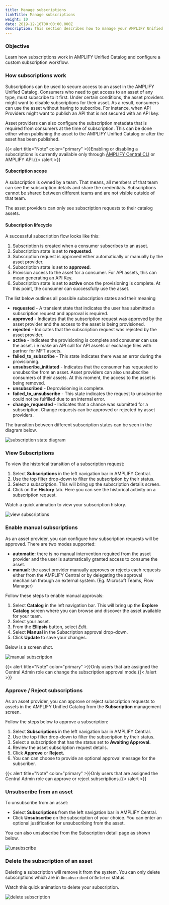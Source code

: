 ```yaml
---
title: Manage subscriptions
linkTitle: Manage subscriptions
weight: 10
date: 2019-12-16T00:00:00.000Z
description: This section describes how to manage your AMPLIFY Unified Catalog subscriptions
---
```

### Objective

Learn how subscriptions work in AMPLIFY Unified Catalog and configure a custom subscription workflow.

### **How subscriptions work**

Subscriptions can be used to secure access to an asset in the AMPLIFY Unified Catalog. Consumers who need to get access to an asset of any type, must subscribe to it first. Under certain conditions, the asset providers might want to disable subscriptions for their asset. As a result, consumers can use the asset without having to subscribe. For instance, when API Providers might want to publish an API that is not secured with an API key.

Asset providers can also configure the subscription metadata that is required from consumers at the time of subscription. This can be done either when publishing the asset to the AMPLIFY Unified Catalog or after the asset has been published.

{{< alert title="Note" color="primary" >}}Enabling or disabling a subscriptions is currently available only through [AMPLIFY Central CLI](https://axway-open-docs.netlify.app/docs/central/cli_central/) or AMPLIFY API.{{< /alert >}}

#### Subscription scope

A subscription is owned by a team. That means, all members of that team can see the subscription details and share the credentials. Subscriptions cannot be shared between different teams and are not visible outside of that team.

The asset providers can only see subscription requests to their catalog assets.

#### Subscription lifecycle

A successful subscription flow looks like this:

1. Subscription is created when a consumer subscribes to an asset.
2. Subscription state is set to **requested**.
3. Subscription request is approved either automatically or manually by the asset provider.
4. Subscription state is set to **approved**.
5. Provision access to the asset for a consumer. For API assets, this can mean generating an API Key.
6. Subscription state is set to **active** once the provisioning is complete. At this point, the consumer can successfully use the asset.

The list below outlines all possible subscription states and their meaning

* **requested** - A transient state that indicates the user has submitted a subscription request and approval is required.
* **approved** - Indicates that the subscription request was approved by the asset provider and the access to the asset is being provisioned.
* **rejected** - Indicates that the subscription request was rejected by the asset provider.
* **active** - Indicates the provisioning is complete and consumer can use the asset. i.e make an API call for API assets or exchange files with partner for MFT assets.
* **failed_to_subscribe** - This state indicates there was an error during the provisioning.
* **unsubscribe_initiated** - Indicates that the consumer has requested to unsubscribe from an asset. Asset providers can also unsubscribe consumers of their assets. At this moment, the access to the asset is being removed.
* **unsubscribed** - Deprovisioning is complete.
* **failed_to_unsubscribe** - This state indicates the request to unsubscribe could not be fulfilled due to an internal error.
* **change_requested** - Indicates that a chance was submitted for a subscription. Change requests can be approved or rejected by asset providers.



The transition between different subscription states can be seen in the diagram below.

![subscription state diagram](/Images/catalog/api-subscription-state-diagram.png "Subscription state diagram")



### View Subscriptions

To view the historical transition of a subscription request:

1. Select **Subscriptions** in the left navigation bar in AMPLIFY Central.
2. Use the top filter drop-down to filter the subscription by their status.
3. Select a subscription. This will bring up the subscription details screen. 
4. Click on the **History** tab. Here you can see the historical activity on a subscription request.

Watch a quick animation to view your subscription history.

![view subscriptions](/Images/catalog/view_subscriptions.gif "view subscriptions")

### Enable manual subscriptions

As an asset provider, you can configure how subscription requests will be approved. There are two modes supported:

* **automatic:** there is no manual intervention required from the asset provider and the user is automatically granted access to consume the asset.
* **manual:** the asset provider manually approves or rejects each requests either from the AMPLIFY Central or by delegating the approval mechanism through an external system. (Eg. Microsoft Teams, Flow Manager)

Follow these steps to enable manual approvals:

1. Select **Catalog** in the left navigation bar. This will bring up the **Explore Catalog** screen where you can browse and discover the asset available for your team.
2. Select your asset.
3. From the **Ellipsis** button, select *Edit*.
4. Select **Manual** in the Subscription approval drop-down.
5. Click **Update** to save your changes.

Below is a screen shot.

![manual subscription](/Images/catalog/manual_subscription.png "Manual subscription")



{{< alert title="Note" color="primary" >}}Only users that are assigned the Central Admin role can change the subscription approval mode.{{< /alert >}}

### Approve / Reject subscriptions

As an asset provider, you can approve or reject subscription requests to assets in the AMPLIFY Unified Catalog from the **Subscription** management screen.

Follow the steps below to approve a subscription:

1. Select **Subscriptions** in the left navigation bar in AMPLIFY Central.
2. Use the top filter drop-down to filter the subscription by their status.
3. Select a subscription that has the status set to **Awaiting Approval.**
4. Review the asset subscription request details.
5. Click **Approve** or **Reject.**
6. You can can choose to provide an optional approval message for the subscriber.

{{< alert title="Note" color="primary" >}}Only users that are assigned the Central Admin role can approve or reject subscriptions.{{< /alert >}}

### Unsubscribe from an asset

To unsubscribe from an asset:

* Select **Subscriptions** from the left navigation bar in AMPLIFY Central.
* Click **Unsubscribe** on the subscription of your choice. You can enter an optional justification for unsubscribing from the asset.

You can also unsubscribe from the Subscription detail page as shown below.

![unsubscribe](/Images/catalog/unsubscribe_asset.gif "Unsubscribe from an asset")

### Delete the subscription of an asset

Deleting a subscription will remove it from the system. You can only delete subscriptions which are in `Unsubscribed` or `Deleted` status.

Watch this quick animation to delete your subscription.

![delete subscription](/Images/catalog/delete_subscription.gif "Delete subscription")